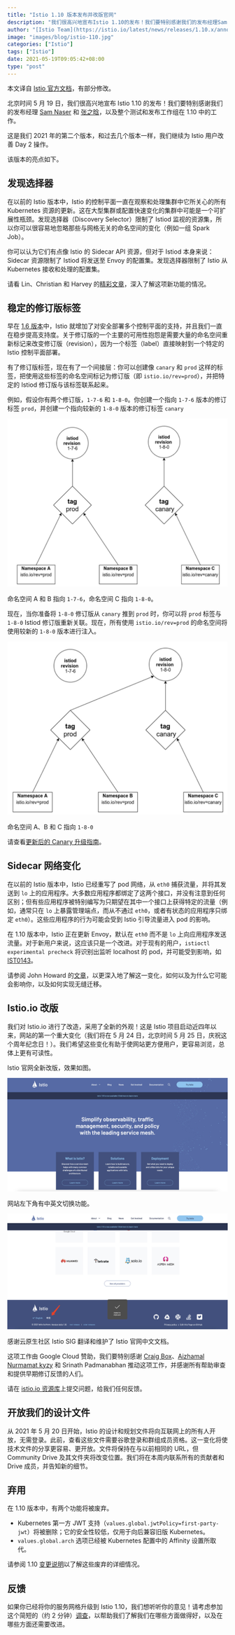 ```yaml
---
title: "Istio 1.10 版本发布并改版官网"
description: "我们很高兴地宣布Istio 1.10的发布！我们要特别感谢我们的发布经理Sam Naser和张之晗，以及整个测试和发布工作组在1.10中的工作。"
author: "[Istio Team](https://istio.io/latest/news/releases/1.10.x/announcing-1.10/)"
image: "images/blog/istio-110.jpg"
categories: ["Istio"]
tags: ["Istio"]
date: 2021-05-19T09:05:42+08:00
type: "post"
---
```


本文译自 [Istio 官方文档](https://istio.io/latest/news/releases/1.10.x/announcing-1.10/)，有部分修改。

北京时间 5 月 19 日，我们很高兴地宣布 Istio 1.10 的发布！我们要特别感谢我们的发布经理 [Sam Naser](https://github.com/Monkeyanator) 和 [张之晗](https://github.com/ZhiHanZ)，以及整个测试和发布工作组在 1.10 中的工作。

这是我们 2021 年的第二个版本，和过去几个版本一样，我们继续为 Istio 用户改善 Day 2 操作。

该版本的亮点如下。

## 发现选择器

在以前的 Istio 版本中，Istio 的控制平面一直在观察和处理集群中它所关心的所有 Kubernetes 资源的更新。这在大型集群或配置快速变化的集群中可能是一个可扩展性瓶颈。发现选择器（Discovery Selector）限制了 Istiod 监视的资源集，所以你可以很容易地忽略那些与网格无关的命名空间的变化（例如一组 Spark Job）。

你可以认为它们有点像 Istio 的 Sidecar API 资源，但对于 Istiod 本身来说：Sidecar 资源限制了 Istiod 将发送至 Envoy 的配置集。发现选择器限制了 Istio 从 Kubernetes 接收和处理的配置集。

请看 Lin、Christian 和 Harvey 的[精彩文章](https://istio.io/latest/blog/2021/discovery-selectors/)，深入了解这项新功能的情况。

## 稳定的修订版标签

早在 [1.6 版本](https://istio.io/latest/blog/2020/multiple-control-planes/)中，Istio 就增加了对安全部署多个控制平面的支持，并且我们一直在稳步提高支持度。关于修订版的一个主要的可用性抱怨是需要大量的命名空间重新标记来改变修订版（revision），因为一个标签（label）直接映射到一个特定的 Istio 控制平面部署。

有了修订版标签，现在有了一个间接层：你可以创建像 `canary` 和 `prod` 这样的标签，把使用这些标签的命名空间标记为修订版（即 `istio.io/rev=prod`），并把特定的 Istiod 修订版与该标签联系起来。

例如，假设你有两个修订版，`1-7-6` 和 `1-8-0`。你创建一个指向 `1-7-6` 版本的修订标签 `prod`，并创建一个指向较新的 `1-8-0` 版本的修订标签 `canary`

![](008i3skNly1gqngrkysi4j30wu0p0n0g.jpg)

命名空间 A 和 B 指向 `1-7-6`，命名空间 C 指向 `1-8-0`。

现在，当你准备将 `1-8-0` 修订版从 `canary` 推到 `prod` 时，你可以将 `prod` 标签与 `1-8-0` Istiod 修订版重新关联。现在，所有使用 `istio.io/rev=prod` 的命名空间将使用较新的 `1-8-0` 版本进行注入。

![](008i3skNly1gqngtj5qyej30vm0oujut.jpg)

命名空间 A、B 和 C 指向 `1-8-0`

请查看[更新后的 Canary 升级指南](https://istio.io/latest/docs/setup/upgrade/canary/#stable-revision-labels-experimental)。

## Sidecar 网络变化

在以前的 Istio 版本中，Istio 已经重写了 pod 网络，从 `eth0` 捕获流量，并将其发送到 `lo` 上的应用程序。大多数应用程序都绑定了这两个接口，并没有注意到任何区别；但有些应用程序被特别编写为只期望在其中一个接口上获得特定的流量（例如，通常只在 `lo` 上暴露管理端点，而从不通过 `eth0`，或者有状态的应用程序只绑定 `eth0`）。这些应用程序的行为可能会受到 Istio 引导流量进入 pod 的影响。

在 1.10 版本中，Istio 正在更新 Envoy，默认在 `eth0` 而不是 `lo` 上向应用程序发送流量。对于新用户来说，这应该只是一个改进。对于现有的用户，`istioctl experimental precheck` 将识别出监听 localhost 的 pod，并可能受到影响，如 [IST0143](https://istio.io/latest/docs/reference/config/analysis/ist0143/)。

请参阅 John Howard 的[文章](https://istio.io/latest/blog/2021/upcoming-networking-changes/)，以更深入地了解这一变化，如何以及为什么它可能会影响你，以及如何实现无缝迁移。

## Istio.io 改版

我们对 Istio.io 进行了改造，采用了全新的外观！这是 Istio 项目启动近四年以来，网站的第一个重大变化（我们将在 5 月 24 日，北京时间 5 月 25 日，庆祝这个周年纪念日！）。我们希望这些变化有助于使网站更方便用户，更容易浏览，总体上更有可读性。

Istio 官网全新改版，效果如图。

![](008i3skNly1gqngin11o0j31m30u0n78.jpg)

网站左下角有中英文切换功能。

![](008i3skNly1gqngjq6xz6j31le0u0dnd.jpg)

感谢云原生社区 Istio SIG 翻译和维护了 Istio 官网中文文档。

这项工作由 Google Cloud 赞助，我们要特别感谢 [Craig Box](https://twitter.com/craigbox)、[Aizhamal Nurmamat kyzy](https://twitter.com/iamaijamal) 和 Srinath Padmanabhan 推动这项工作，并感谢所有帮助审查和提供早期修订反馈的人们。

请在 [istio.io 资源库](https://github.com/istio/istio.io)上提交问题，给我们任何反馈。

## 开放我们的设计文件

从 2021 年 5 月 20 日开始，Istio 的设计和规划文件将向互联网上的所有人开放，无需登录。此前，查看这些文件需要谷歌登录和群组成员资格。这一变化将使技术文件的分享更容易、更开放。文件将保持在与以前相同的 URL，但 Community Drive 及其文件夹将改变位置。我们将在本周内联系所有的贡献者和 Drive 成员，并告知新的细节。

## 弃用

在 1.10 版本中，有两个功能将被废弃。

- Kubernetes 第一方 JWT 支持（`values.global.jwtPolicy=first-party-jwt`）将被删除；它的安全性较低，仅用于向后兼容旧版 Kubernetes。
- `values.global.arch` 选项已经被 Kubernetes 配置中的 Affinity 设置所取代。

请参阅 1.10 [变更说明](https://istio.io/latest/news/releases/1.10.x/announcing-1.10/change-notes/)以了解这些废弃的详细情况。

## 反馈

如果你已经将你的服务网格升级到 Istio 1.10，我们想听听你的意见！请考虑参加这个简短的（约 2 分钟）[调查](https://docs.google.com/forms/d/e/1FAIpQLSfzonL4euvGgUM7kyXjsucP4UV8mH9M2snKVFQnT-L7eIXp_g/viewform?resourcekey=0-pWz7V0MsuFrdfJ_-NTQwXQ)，以帮助我们了解我们在哪些方面做得好，以及在哪些方面还需要改进。

